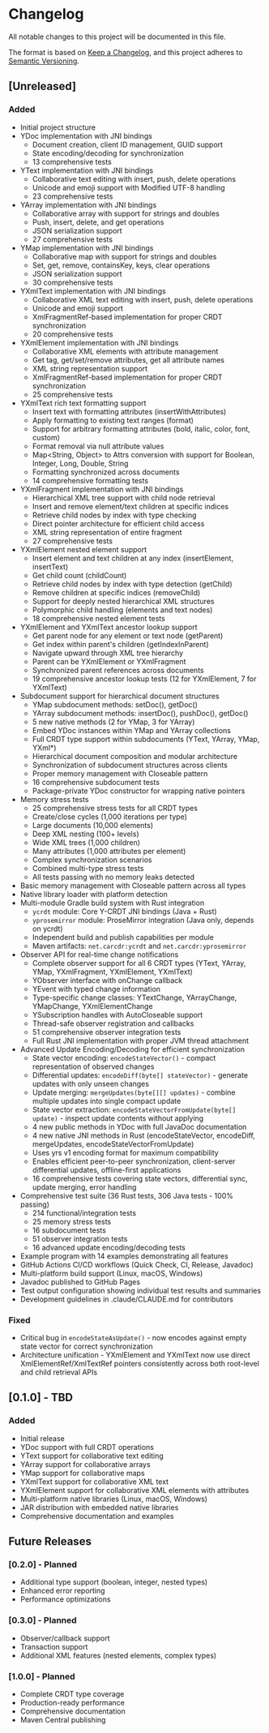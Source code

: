 # Changelog

All notable changes to this project will be documented in this file.

The format is based on [Keep a Changelog](https://keepachangelog.com/en/1.0.0/),
and this project adheres to [Semantic Versioning](https://semver.org/spec/v2.0.0.html).

## [Unreleased]

### Added
- Initial project structure
- YDoc implementation with JNI bindings
  - Document creation, client ID management, GUID support
  - State encoding/decoding for synchronization
  - 13 comprehensive tests
- YText implementation with JNI bindings
  - Collaborative text editing with insert, push, delete operations
  - Unicode and emoji support with Modified UTF-8 handling
  - 23 comprehensive tests
- YArray implementation with JNI bindings
  - Collaborative array with support for strings and doubles
  - Push, insert, delete, and get operations
  - JSON serialization support
  - 27 comprehensive tests
- YMap implementation with JNI bindings
  - Collaborative map with support for strings and doubles
  - Set, get, remove, containsKey, keys, clear operations
  - JSON serialization support
  - 30 comprehensive tests
- YXmlText implementation with JNI bindings
  - Collaborative XML text editing with insert, push, delete operations
  - Unicode and emoji support
  - XmlFragmentRef-based implementation for proper CRDT synchronization
  - 20 comprehensive tests
- YXmlElement implementation with JNI bindings
  - Collaborative XML elements with attribute management
  - Get tag, get/set/remove attributes, get all attribute names
  - XML string representation support
  - XmlFragmentRef-based implementation for proper CRDT synchronization
  - 25 comprehensive tests
- YXmlText rich text formatting support
  - Insert text with formatting attributes (insertWithAttributes)
  - Apply formatting to existing text ranges (format)
  - Support for arbitrary formatting attributes (bold, italic, color, font, custom)
  - Format removal via null attribute values
  - Map<String, Object> to Attrs conversion with support for Boolean, Integer, Long, Double, String
  - Formatting synchronized across documents
  - 14 comprehensive formatting tests
- YXmlFragment implementation with JNI bindings
  - Hierarchical XML tree support with child node retrieval
  - Insert and remove element/text children at specific indices
  - Retrieve child nodes by index with type checking
  - Direct pointer architecture for efficient child access
  - XML string representation of entire fragment
  - 27 comprehensive tests
- YXmlElement nested element support
  - Insert element and text children at any index (insertElement, insertText)
  - Get child count (childCount)
  - Retrieve child nodes by index with type detection (getChild)
  - Remove children at specific indices (removeChild)
  - Support for deeply nested hierarchical XML structures
  - Polymorphic child handling (elements and text nodes)
  - 18 comprehensive nested element tests
- YXmlElement and YXmlText ancestor lookup support
  - Get parent node for any element or text node (getParent)
  - Get index within parent's children (getIndexInParent)
  - Navigate upward through XML tree hierarchy
  - Parent can be YXmlElement or YXmlFragment
  - Synchronized parent references across documents
  - 19 comprehensive ancestor lookup tests (12 for YXmlElement, 7 for YXmlText)
- Subdocument support for hierarchical document structures
  - YMap subdocument methods: setDoc(), getDoc()
  - YArray subdocument methods: insertDoc(), pushDoc(), getDoc()
  - 5 new native methods (2 for YMap, 3 for YArray)
  - Embed YDoc instances within YMap and YArray collections
  - Full CRDT type support within subdocuments (YText, YArray, YMap, YXml*)
  - Hierarchical document composition and modular architecture
  - Synchronization of subdocument structures across clients
  - Proper memory management with Closeable pattern
  - 16 comprehensive subdocument tests
  - Package-private YDoc constructor for wrapping native pointers
- Memory stress tests
  - 25 comprehensive stress tests for all CRDT types
  - Create/close cycles (1,000 iterations per type)
  - Large documents (10,000 elements)
  - Deep XML nesting (100+ levels)
  - Wide XML trees (1,000 children)
  - Many attributes (1,000 attributes per element)
  - Complex synchronization scenarios
  - Combined multi-type stress tests
  - All tests passing with no memory leaks detected
- Basic memory management with Closeable pattern across all types
- Native library loader with platform detection
- Multi-module Gradle build system with Rust integration
  - `ycrdt` module: Core Y-CRDT JNI bindings (Java + Rust)
  - `yprosemirror` module: ProseMirror integration (Java only, depends on ycrdt)
  - Independent build and publish capabilities per module
  - Maven artifacts: `net.carcdr:ycrdt` and `net.carcdr:yprosemirror`
- Observer API for real-time change notifications
  - Complete observer support for all 6 CRDT types (YText, YArray, YMap, YXmlFragment, YXmlElement, YXmlText)
  - YObserver interface with onChange callback
  - YEvent with typed change information
  - Type-specific change classes: YTextChange, YArrayChange, YMapChange, YXmlElementChange
  - YSubscription handles with AutoCloseable support
  - Thread-safe observer registration and callbacks
  - 51 comprehensive observer integration tests
  - Full Rust JNI implementation with proper JVM thread attachment
- Advanced Update Encoding/Decoding for efficient synchronization
  - State vector encoding: `encodeStateVector()` - compact representation of observed changes
  - Differential updates: `encodeDiff(byte[] stateVector)` - generate updates with only unseen changes
  - Update merging: `mergeUpdates(byte[][] updates)` - combine multiple updates into single compact update
  - State vector extraction: `encodeStateVectorFromUpdate(byte[] update)` - inspect update contents without applying
  - 4 new public methods in YDoc with full JavaDoc documentation
  - 4 new native JNI methods in Rust (encodeStateVector, encodeDiff, mergeUpdates, encodeStateVectorFromUpdate)
  - Uses yrs v1 encoding format for maximum compatibility
  - Enables efficient peer-to-peer synchronization, client-server differential updates, offline-first applications
  - 16 comprehensive tests covering state vectors, differential sync, update merging, error handling
- Comprehensive test suite (36 Rust tests, 306 Java tests - 100% passing)
  - 214 functional/integration tests
  - 25 memory stress tests
  - 16 subdocument tests
  - 51 observer integration tests
  - 16 advanced update encoding/decoding tests
- Example program with 14 examples demonstrating all features
- GitHub Actions CI/CD workflows (Quick Check, CI, Release, Javadoc)
- Multi-platform build support (Linux, macOS, Windows)
- Javadoc published to GitHub Pages
- Test output configuration showing individual test results and summaries
- Development guidelines in .claude/CLAUDE.md for contributors

### Fixed
- Critical bug in `encodeStateAsUpdate()` - now encodes against empty state vector for correct synchronization
- Architecture unification - YXmlElement and YXmlText now use direct XmlElementRef/XmlTextRef pointers consistently across both root-level and child retrieval APIs

## [0.1.0] - TBD

### Added
- Initial release
- YDoc support with full CRDT operations
- YText support for collaborative text editing
- YArray support for collaborative arrays
- YMap support for collaborative maps
- YXmlText support for collaborative XML text
- YXmlElement support for collaborative XML elements with attributes
- Multi-platform native libraries (Linux, macOS, Windows)
- JAR distribution with embedded native libraries
- Comprehensive documentation and examples

## Future Releases

### [0.2.0] - Planned
- Additional type support (boolean, integer, nested types)
- Enhanced error reporting
- Performance optimizations

### [0.3.0] - Planned
- Observer/callback support
- Transaction support
- Additional XML features (nested elements, complex types)

### [1.0.0] - Planned
- Complete CRDT type coverage
- Production-ready performance
- Comprehensive documentation
- Maven Central publishing
